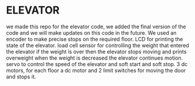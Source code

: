# ELEVATOR
we made this repo for the elevator code, we added the final version of the code and we will make updates on this code in the future.
We used an encoder to make precise stops on the required floor.
LCD for printing the state of the elevator.
load cell sensor for controlling the weight that entered the elevator if the weight is over then the elevator stops moving and prints overweight when the weight is decreased the elevator continues motion.
servo to control the speed of the elevator and soft start and soft stop.
3 dc motors, for each floor a dc motor and 2 limit switches for moving the door and stops it.
